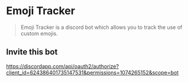 # Emoji Tracker
> Emoji Tracker is a discord bot which allows you to track the use of custom emojis.

## Invite this bot
https://discordapp.com/api/oauth2/authorize?client_id=624386401735147531&permissions=1074265152&scope=bot
